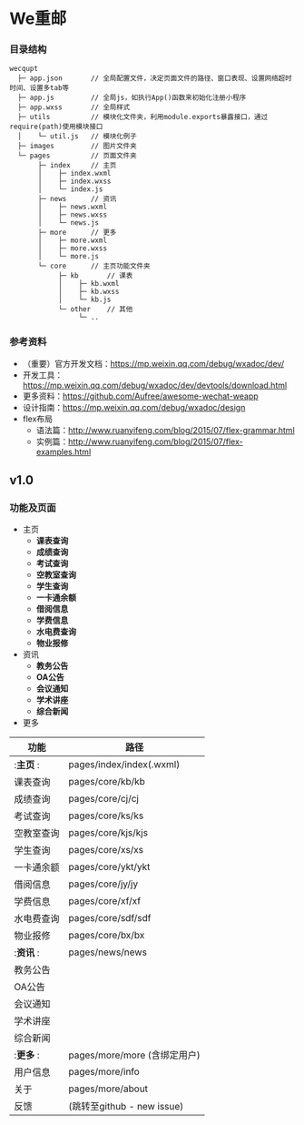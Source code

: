 We重邮
===

### 目录结构
```
wecqupt
  ├─ app.json       // 全局配置文件，决定页面文件的路径、窗口表现、设置网络超时时间、设置多tab等     
  ├─ app.js         // 全局js，如执行App()函数来初始化注册小程序
  ├─ app.wxss       // 全局样式
  ├─ utils          // 模块化文件夹，利用module.exports暴露接口，通过require(path)使用模块接口
  │    └─ util.js   // 模块化例子
  ├─ images         // 图片文件夹
  └─ pages          // 页面文件夹
       ├─ index     // 主页
       │    ├─ index.wxml
       │    ├─ index.wxss
       │    └─ index.js
       ├─ news      // 资讯
       │    ├─ news.wxml
       │    ├─ news.wxss
       │    └─ news.js
       ├─ more      // 更多
       │    ├─ more.wxml
       │    ├─ more.wxss
       │    └─ more.js
       └─ core      // 主页功能文件夹
            ├─ kb       // 课表
            │    ├─ kb.wxml
            │    ├─ kb.wxss
            │    └─ kb.js
            └─ other    // 其他
                 └─ ..
```

### 参考资料

* （重要）官方开发文档：https://mp.weixin.qq.com/debug/wxadoc/dev/
* 开发工具：https://mp.weixin.qq.com/debug/wxadoc/dev/devtools/download.html
* 更多资料：https://github.com/Aufree/awesome-wechat-weapp
* 设计指南：https://mp.weixin.qq.com/debug/wxadoc/design
* flex布局
  * 语法篇：http://www.ruanyifeng.com/blog/2015/07/flex-grammar.html
  * 实例篇：http://www.ruanyifeng.com/blog/2015/07/flex-examples.html

## v1.0
### 功能及页面

* 主页
  * **课表查询**
  * **成绩查询**
  * **考试查询**
  * **空教室查询**
  * **学生查询**
  * **一卡通余额**
  * **借阅信息**
  * **学费信息**
  * **水电费查询**
  * **物业报修**
* 资讯
  * **教务公告**
  * **OA公告**
  * **会议通知**
  * **学术讲座**
  * **综合新闻**
* 更多

| 功能      | 路径                       |
| -------- | -------------------------- |
|:**主页** :| pages/index/index(.wxml)   |
| 课表查询   | pages/core/kb/kb           |
| 成绩查询   | pages/core/cj/cj           |
| 考试查询   | pages/core/ks/ks           |
| 空教室查询 | pages/core/kjs/kjs         |
| 学生查询   | pages/core/xs/xs           |
| 一卡通余额 | pages/core/ykt/ykt         |
| 借阅信息   | pages/core/jy/jy           |
| 学费信息   | pages/core/xf/xf           |
| 水电费查询 | pages/core/sdf/sdf         |
| 物业报修   | pages/core/bx/bx           |
|:**资讯** :| pages/news/news            |
| 教务公告   |                            |
| OA公告    |                            |
| 会议通知   |                            |
| 学术讲座   |                            |
| 综合新闻   |                            |
|:**更多** :| pages/more/more (含绑定用户) |
| 用户信息   | pages/more/info            |
| 关于      | pages/more/about           |
| 反馈      | (跳转至github - new issue)  |